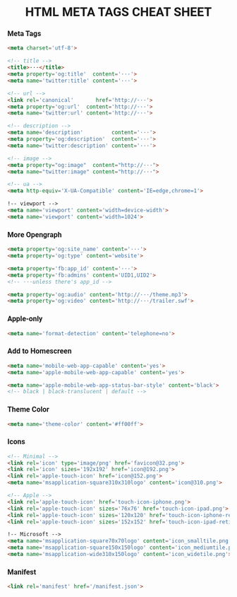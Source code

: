 <h1 style="font-family: Roboto" align="center">
HTML META TAGS CHEAT SHEET 
</h1>

<h3 style="font-family: Roboto">
Meta Tags 
</h3>

```html
<meta charset='utf-8'> 

<!-- title -->
<title>···</title>
<meta property='og:title'  content='···'>
<meta name='twitter:title' content='···'>

<!-- url -->
<link rel='canonical'       href='http://···'>
<meta property='og:url'  content='http://···'>
<meta name='twitter:url' content='http://···'>

<!-- description -->
<meta name='description'         content='···'>
<meta property='og:description'  content='···'>
<meta name='twitter:description' content='···'>

<!-- image -->
<meta property="og:image"  content="http://···">
<meta name="twitter:image" content="http://···">

<!-- ua -->
<meta http-equiv='X-UA-Compatible' content='IE=edge,chrome=1'> 

!-- viewport -->
<meta name='viewport' content='width=device-width'>
<meta name='viewport' content='width=1024'> 
```

<h3 style="font-family: Roboto">
More Opengraph 
</h3>

```html
<meta property='og:site_name' content='···'>
<meta property='og:type' content='website'> 

<meta property='fb:app_id' content='···'>
<meta property='fb:admins' content='UID1,UID2'>
<!-- ···unless there's app_id -->

<meta property='og:audio' content='http://···/theme.mp3'>
<meta property='og:video' content='http://···/trailer.swf'> 
``` 

<h3 style="font-family: Roboto">
Apple-only 
</h3>

```html
<meta name='format-detection' content='telephone=no'>
```

<h3 style="font-family: Roboto">
Add to Homescreen 
</h3>

```html
<meta name='mobile-web-app-capable' content='yes'>
<meta name='apple-mobile-web-app-capable' content='yes'> 

<meta name='apple-mobile-web-app-status-bar-style' content='black'>
<!-- black | black-translucent | default --> 
```

<h3 style="font-family: Roboto">
Theme Color 
</h3>

```html
<meta name='theme-color' content='#ff00ff'> 
```

<h3 style="font-family: Roboto">
Icons 
</h3>

```html
<!-- Minimal -->
<link rel='icon' type='image/png' href='favicon@32.png'>
<link rel='icon' sizes='192x192' href='icon@192.png'>
<link rel='apple-touch-icon' href='icon@152.png'>
<meta name='msapplication-square310x310logo' content='icon@310.png'> 

<!-- Apple -->
<link rel='apple-touch-icon' href='touch-icon-iphone.png'>
<link rel='apple-touch-icon' sizes='76x76' href='touch-icon-ipad.png'>
<link rel='apple-touch-icon' sizes='120x120' href='touch-icon-iphone-retina.png'>
<link rel='apple-touch-icon' sizes='152x152' href='touch-icon-ipad-retina.png'> 

!-- Microsoft -->
<meta name='msapplication-square70x70logo' content='icon_smalltile.png'>
<meta name='msapplication-square150x150logo' content='icon_mediumtile.png'>
<meta name='msapplication-wide310x150logo' content='icon_widetile.png'> 
```

<h3 style="font-family: Roboto">
Manifest 
</h3>

```html
<link rel='manifest' href='/manifest.json'> 
```